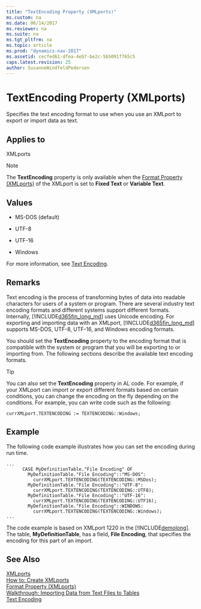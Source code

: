 ```yaml
---
title: "TextEncoding Property (XMLports)"
ms.custom: na
ms.date: 06/14/2017
ms.reviewer: na
ms.suite: na
ms.tgt_pltfrm: na
ms.topic: article
ms.prod: "dynamics-nav-2017"
ms.assetid: cecfed61-dfea-4eb7-be2c-5b5091f765c5
caps.latest.revision: 25
author: SusanneWindfeldPedersen
---
```

# TextEncoding Property (XMLports)
Specifies the text encoding format to use when you use an XMLport to export or import data as text.  
  
## Applies to  
 XMLports  
  
> [!NOTE]  
>  The **TextEncoding** property is only available when the [Format Property \(XMLports\)](devenv-format-xmlports-property.md) of the XMLport is set to **Fixed Text** or **Variable Text**.  
  
## Values  
  
-   MS-DOS \(default\)  
  
-   UTF-8  
  
-   UTF-16  
  
-   Windows  
  
 For more information, see [Text Encoding](Text-Encoding.md).  
  
## Remarks  
 Text encoding is the process of transforming bytes of data into readable characters for users of a system or program. There are several industry text encoding formats and different systems support different formats. Internally, [!INCLUDE[d365fin_long_md](../includes/d365fin_long_md.md)] uses Unicode encoding. For exporting and importing data with an XMLport, [!INCLUDE[d365fin_long_md](../includes/d365fin_long_md.md)] supports MS-DOS, UTF-8, UTF-16, and Windows encoding formats.  
  
 You should set the **TextEncoding** property to the encoding format that is compatible with the system or program that you will be exporting to or importing from. The following sections describe the available text encoding formats.  
  
> [!TIP]  
>  You can also set the **TextEncoding** property in AL code. For example, if your XMLport can import or export different formats based on certain conditions, you can change the encoding on the fly depending on the conditions. For example, you can write code such as the following:  
>   
>  `currXMLport.TEXTENCODING := TEXTENCODING::Windows;`  
  
## Example  
 The following code example illustrates how you can set the encoding during run time.  
  
```  
...  
      CASE MyDefinitionTable."File Encoding" OF  
        MyDefinitionTable."File Encoding"::"MS-DOS":  
          currXMLport.TEXTENCODING(TEXTENCODING::MSDos);  
        MyDefinitionTable."File Encoding"::"UTF-8":  
          currXMLport.TEXTENCODING(TEXTENCODING::UTF8);  
        MyDefinitionTable."File Encoding"::"UTF-16":  
          currXMLport.TEXTENCODING(TEXTENCODING::UTF16);  
        MyDefinitionTable."File Encoding"::WINDOWS:  
          currXMLport.TEXTENCODING(TEXTENCODING::Windows);  
...  
```  
  
 The code example is based on XMLport 1220 in the [!INCLUDE[demolong](../includes/demolong_md.md)]. The table, **MyDefinitionTable**, has a field, **File Encoding**, that specifies the encoding for this part of an import.  
  
## See Also  
 [XMLports](XMLports.md)   
 [How to: Create XMLports](How-to--Create-XMLports.md)   
 [Format Property \(XMLports\)](devenv-format-xmlports-property.md)   
 [Walkthrough: Importing Data from Text Files to Tables](Walkthrough--Importing-Data-from-Text-Files-to-Tables.md)   
 [Text Encoding](Text-Encoding.md)